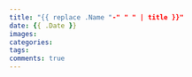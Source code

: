 ```yaml
---
title: "{{ replace .Name "-" " " | title }}"
date: {{ .Date }}
images:
categories:
tags:
comments: true
---
```



